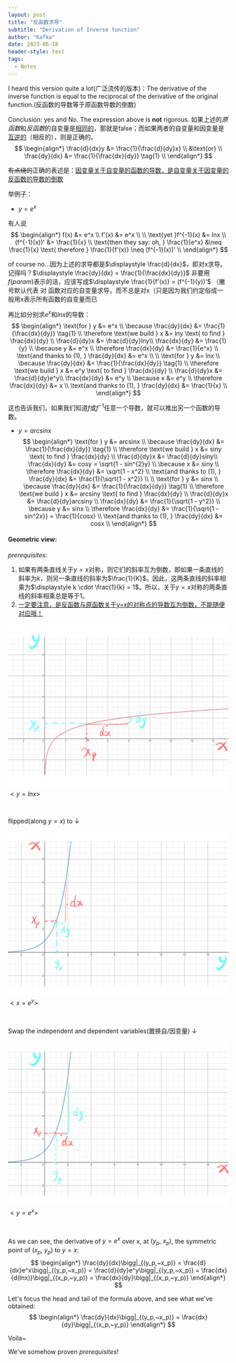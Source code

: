 ```yaml
---
layout: post
title: "反函数求导"
subtitle: "Derivation of Inverse function"
author: "Kafka"
date: 2023-06-18
header-style: text
tags:
  - Notes
---
```


I heard this version quite a lot(广泛流传的版本)：The derivative of the inverse function is equal to the reciprocal of the derivative of the original function.(反函数的导数等于原函数导数的倒数)

Conclusion: yes and No. The expression above is **not** rigorous.
如果上述的*原函数*和*反函数*的自变量是<u>相同的</u>，那就是false；而如果两者的自变量和因变量是<u>互逆的</u>（相反的），则是正确的。
$$
\begin{align*}
	\frac{d}{dx}y &= \frac{1}{\frac{d}{dy}x} \\
	&\text{or} \\
	\frac{dy}{dx} &= \frac{1}{\frac{dx}{dy}} \tag{1} \\
\end{align*}
$$

~~有点绕的~~正确的表述是：[因变量关于自变量的函数的导数，是自变量关于因变量的反函数的导数的倒数](https://www.zhihu.com/question/308529121#:~:text=%E3%80%82%E5%8D%B3%EF%BC%8C-,%E5%9B%A0%E5%8F%98%E9%87%8F%E5%85%B3%E4%BA%8E%E8%87%AA%E5%8F%98%E9%87%8F%E7%9A%84%E5%87%BD%E6%95%B0%E7%9A%84%E5%AF%BC%E6%95%B0%EF%BC%8C%E6%98%AF%E8%87%AA%E5%8F%98%E9%87%8F%E5%85%B3%E4%BA%8E%E5%9B%A0%E5%8F%98%E9%87%8F%E7%9A%84%E5%8F%8D%E5%87%BD%E6%95%B0%E7%9A%84%E5%AF%BC%E6%95%B0%E7%9A%84%E5%80%92%E6%95%B0,-%E3%80%82)

举例子：
* $y = e^x$

有人说
$$
\begin{align*}
	f(x) &= e^x \\
	f'(x) &= e^x \\
	\\
	\text{yet }f^{-1}(x) &= lnx \\
	(f^{-1}(x))' &= \frac{1}{x} \\
	\text{then they say: oh, } \frac{1}{e^x} &\neq \frac{1}{x} \text{ therefore } \frac{1}{f'(x)} \neq (f^{-1}(x))' \\
\end{align*}
$$

of course no...因为上述的求导都是$\displaystyle \frac{d}{dx}$，即对x求导。
记得吗？$\displaystyle \frac{dy}{dx} = \frac{1}{\frac{dx}{dy}}$
非要用$f(param)$表示的话，应该写成$\displaystyle \frac{1}{f'(x)} = (f^{-1}(y))'$ （撇号默认代表 对 函数对应的自变量求导，而不总是对x（只是因为我们约定俗成一般用x表示所有函数的自变量而已

再比如分别求$e^x$和$lnx$的导数：
$$
\begin{align*}
	\text{for } y &= e^x \\
	\because \frac{dy}{dx} &= \frac{1}{\frac{dx}{dy}} \tag{1} \\
	\therefore \text{we build } x &= lny \text{ to find } \frac{dx}{dy} \\
	\frac{d}{dy}x &= \frac{d}{dy}lny\\
	\frac{dx}{dy} &= \frac{1}{y} \\
	\because y &= e^x \\
	\therefore \frac{dx}{dy} &= \frac{1}{e^x} \\
	\text{and thanks to (1), } \frac{dy}{dx} &= e^x \\
	\\
	\text{for } y &= lnx \\
	\because \frac{dy}{dx} &= \frac{1}{\frac{dx}{dy}} \tag{1} \\
	\therefore \text{we build } x &= e^y \text{ to find } \frac{dx}{dy} \\
	\frac{d}{dy}x &= \frac{d}{dy}e^y\\
	\frac{dx}{dy} &= e^y \\
	\because x &= e^y \\
	\therefore \frac{dx}{dy} &= x \\
	\text{and thanks to (1), } \frac{dy}{dx} &= \frac{1}{x} \\
\end{align*}
$$

这也告诉我们，如果我们知道$f$或$f^{-1}$任意一个导数，就可以推出另一个函数的导数。

* $y = arcsinx$
$$
\begin{align*}
	\text{for } y &= arcsinx \\
	\because \frac{dy}{dx} &= \frac{1}{\frac{dx}{dy}} \tag{1} \\
	\therefore \text{we build } x &= siny \text{ to find } \frac{dx}{dy} \\
	\frac{d}{dy}x &= \frac{d}{dy}siny\\
	\frac{dx}{dy} &= cosy = \sqrt{1 - sin^{2}y} \\
	\because x &= siny \\
	\therefore \frac{dx}{dy} &= \sqrt{1 - x^2} \\
	\text{and thanks to (1), } \frac{dy}{dx} &= \frac{1}{\sqrt{1 - x^2}} \\
	\\
	\text{for } y &= sinx \\
	\because \frac{dy}{dx} &= \frac{1}{\frac{dx}{dy}} \tag{1} \\
	\therefore \text{we build } x &= arcsiny \text{ to find } \frac{dx}{dy} \\
	\frac{d}{dy}x &= \frac{d}{dy}arcsiny \\
	\frac{dx}{dy} &= \frac{1}{\sqrt{1 - y^2}} \\
	\because y &= sinx \\
	\therefore \frac{dx}{dy} &= \frac{1}{\sqrt{1 - sin^2x}} = \frac{1}{cosx} \\
	\text{and thanks to (1), } \frac{dy}{dx} &= cosx \\
\end{align*}
$$

#### Geometric view:

*prerequisites*:

1. 如果有两条直线关于$y = x$对称，则它们的斜率互为倒数，即如果一条直线的斜率为$k$，则另一条直线的斜率为$\frac{1}{K}$。因此，这两条直线的斜率相乘为$\displaystyle k \cdot \frac{1}{k} = 1$。所以，关于$y = x$对称的两条直线的斜率相乘总是等于1。
2. [一定要注意，是反函数与原函数关于y=x的对称点的导数互为倒数，不能随便对应哦！](https://zhidao.baidu.com/question/336655834#:~:text=%E4%B8%80%E5%AE%9A%E8%A6%81%E6%B3%A8%E6%84%8F%EF%BC%8C%E6%98%AF%E5%8F%8D%E5%87%BD%E6%95%B0%E4%B8%8E%E5%8E%9F%E5%87%BD%E6%95%B0%E5%85%B3%E4%BA%8Ey%3Dx%E7%9A%84%E5%AF%B9%E7%A7%B0%E7%82%B9%E7%9A%84%E5%AF%BC%E6%95%B0%E4%BA%92%E4%B8%BA%E5%80%92%E6%95%B0%EF%BC%8C%E4%B8%8D%E8%83%BD%E9%9A%8F%E4%BE%BF%E5%AF%B9%E5%BA%94%E5%93%A6%EF%BC%81)

<!-- 比如$f(x)$上的点的集合：$\{(x, y) | x \in D(f), y \in R(f)\}$，以及其关于$y = x$对称后的点的集合：$\{(y, x) | y \in D(f^{-1}), x \in R(f^{-1})\}$ -->

![1](/img/posts-img/y%3Dlnx.png)
$<y = lnx>$

<br>

flipped(along $y = x$) to $\downarrow$

![2](/img/posts-img/x%3De%5Ey.png)
$<x = e^y>$

<br>

Swap the independent and dependent variables(置换自/因变量) $\downarrow$

![2](/img/posts-img/y%3De%5Ex.png)
$<y = e^x>$

<br>

As we can see, the derivative of $y = e^x$ over x, at $(y_p,~x_p)$, the symmetric point of $(x_p,~y_p)$ to $y = x$: 
$$
\begin{align*}
\frac{dy}{dx}\bigg|_{(y_p,~x_p)} = \frac{d}{dx}e^x\bigg|_{(y_p,~x_p)} = \frac{d}{dy}e^y\bigg|_{(y_p,~x_p)} = \frac{dx}{d(lnx)}\bigg|_{(x_p,~y_p)} = \frac{dx}{dy}\bigg|_{(x_p,~y_p)}
\end{align*}
$$

Let's focus the head and tail of the formula above, and see what we've obtained:
$$
\begin{align*}
\frac{dy}{dx}\bigg|_{(y_p,~x_p)} = \frac{dx}{dy}\bigg|_{(x_p,~y_p)}
\end{align*}
$$

Voila~

We've somehow proven *prerequisites*!

[^1]: 也就是“反函数的导数等于原函数导数的倒数”这个描述不完全因此不准确的结论，前面讨论过了，“如果上述的*原函数*和*反函数*的自变量是<u>相同的</u>，那就是false”，但是在这个特殊例子中，结论是【约等于】~~（那不还是false~~
